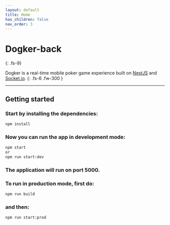 ```yaml
---
layout: default
title: Home
has_children: false
nav_order: 3
---
```


# Dogker-back
{: .fs-9}

Dogker is a real-time mobile poker game experience built on [NestJS](https://nestjs.com/) and [Socket.io](https://socket.io/).
{: .fs-6 .fw-300 }

---

## Getting started

### Start by installing the dependencies:

```bash
npm install
```

### Now you can run the app in development mode:

```bash
npm start
or
npm run start:dev
```

### The application will run on port 5000.

### To run in production mode, first do:

```bash
npm run build
```

### and then:

```bash
npm run start:prod
```
